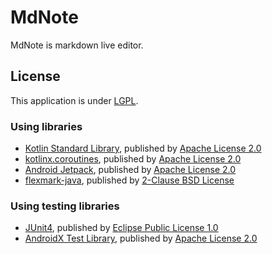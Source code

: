 # MdNote
MdNote is markdown live editor.

## License
This application is under [LGPL](LICENSE).

### Using libraries
- [Kotlin Standard Library](https://github.com/JetBrains/kotlin/tree/master/libraries/stdlib), published by [Apache License 2.0](https://github.com/JetBrains/kotlin/blob/master/license/LICENSE.txt)
- [kotlinx.coroutines](https://github.com/Kotlin/kotlinx.coroutines), published by [Apache License 2.0](https://github.com/Kotlin/kotlinx.coroutines/blob/master/LICENSE.txt)
- [Android Jetpack](https://github.com/aosp-mirror/platform_frameworks_support), published by [Apache License 2.0](https://github.com/aosp-mirror/platform_frameworks_support/blob/androidx-master-dev/LICENSE.txt)
- [flexmark-java](https://github.com/vsch/flexmark-java), published by [2-Clause BSD License](https://github.com/vsch/flexmark-java/blob/master/LICENSE.txt)

### Using testing libraries
- [JUnit4](https://github.com/junit-team/junit4), published by [Eclipse Public License 1.0](https://github.com/junit-team/junit4/blob/master/LICENSE-junit.txt)
- [AndroidX Test Library](https://github.com/android/android-test), published by [Apache License 2.0](https://github.com/android/android-test/blob/master/LICENSE)